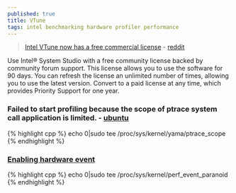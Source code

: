 ```yaml
---
published: true
title: VTune
tags: intel benchmarking hardware profiler performance
---
```


> [Intel VTune now has a free commercial license](https://software.intel.com/en-us/system-studio/choose-download) - [reddit](https://www.reddit.com/r/programming/comments/84i858/intel_vtune_now_has_a_free_commercial_license/)

Use Intel® System Studio with a free community license backed by community forum support. This license allows you to use the software for 90 days. You can refresh the license an unlimited number of times, allowing you to use the latest version. Convert to a paid license at any time, which provides Priority Support for one year.

### Failed to start profiling because the scope of ptrace system call application is limited. - [ubuntu](https://askubuntu.com/questions/146160/what-is-the-ptrace-scope-workaround-for-wine-programs-and-are-there-any-risks)
{% highlight cpp %}
echo 0|sudo tee /proc/sys/kernel/yama/ptrace_scope
{% endhighlight %}

### [Enabling hardware event](https://software.intel.com/en-us/vtune-cookbook-profiling-hardware-without-sampling-drivers)
{% highlight cpp %}
echo 0|sudo tee /proc/sys/kernel/perf_event_paranoid
{% endhighlight %}
